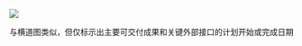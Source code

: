 ![](https://raw.githubusercontent.com/a812305914/PMP/main/img/202210070046829.png)

与横道图类似，但仅标示出主要可交付成果和关键外部接口的计划开始或完成日期